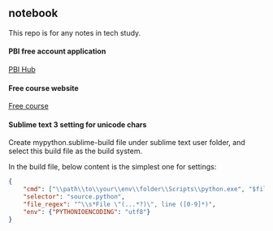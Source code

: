 ## notebook
This repo is for any notes in tech study.

#### PBI free account application
[PBI Hub](https://pbihub.cn/blog/190)

#### Free course website
[Free course](https://courses.analyticsvidhya.com/)

#### Sublime text 3 setting for unicode chars

Create mypython.sublime-build file under sublime text user folder, and select this build file as the build system.

In the build file, below content is the simplest one for settings:
```json
{
    "cmd": ["\\path\\to\\your\\env\\folder\\Scripts\\python.exe", "$file"],
    "selector": "source.python",
    "file_regex": "^\\s*File \"(...*?)\", line ([0-9]*)",
    "env": {"PYTHONIOENCODING": "utf8"}
}
```
